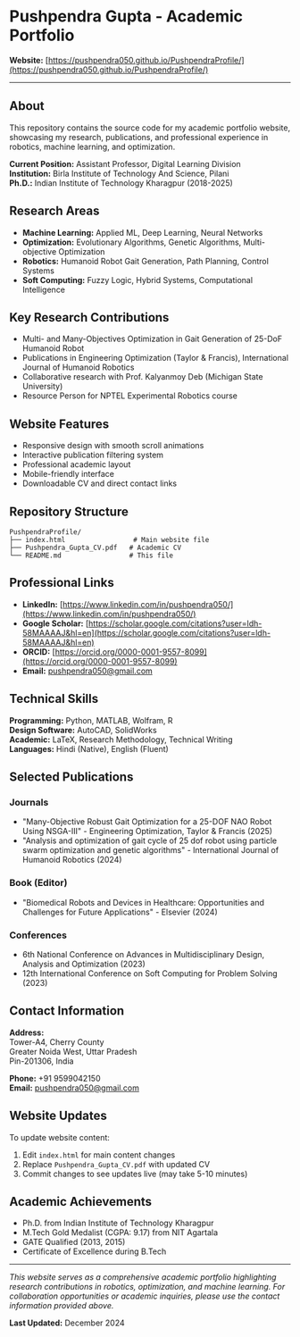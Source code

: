 # Pushpendra Gupta - Academic Portfolio

**Website:** [https://pushpendra050.github.io/PushpendraProfile/](https://pushpendra050.github.io/PushpendraProfile/)

---

## About

This repository contains the source code for my academic portfolio website, showcasing my research, publications, and professional experience in robotics, machine learning, and optimization.

**Current Position:** Assistant Professor, Digital Learning Division  
**Institution:** Birla Institute of Technology And Science, Pilani  
**Ph.D.:** Indian Institute of Technology Kharagpur (2018-2025)

## Research Areas

- **Machine Learning:** Applied ML, Deep Learning, Neural Networks
- **Optimization:** Evolutionary Algorithms, Genetic Algorithms, Multi-objective Optimization  
- **Robotics:** Humanoid Robot Gait Generation, Path Planning, Control Systems
- **Soft Computing:** Fuzzy Logic, Hybrid Systems, Computational Intelligence

## Key Research Contributions

- Multi- and Many-Objectives Optimization in Gait Generation of 25-DoF Humanoid Robot
- Publications in Engineering Optimization (Taylor & Francis), International Journal of Humanoid Robotics
- Collaborative research with Prof. Kalyanmoy Deb (Michigan State University)
- Resource Person for NPTEL Experimental Robotics course

## Website Features

- Responsive design with smooth scroll animations
- Interactive publication filtering system
- Professional academic layout
- Mobile-friendly interface
- Downloadable CV and direct contact links

## Repository Structure

```
PushpendraProfile/
├── index.html                 # Main website file
├── Pushpendra_Gupta_CV.pdf   # Academic CV
└── README.md                 # This file
```

## Professional Links

- **LinkedIn:** [https://www.linkedin.com/in/pushpendra050/](https://www.linkedin.com/in/pushpendra050/)
- **Google Scholar:** [https://scholar.google.com/citations?user=ldh-58MAAAAJ&hl=en](https://scholar.google.com/citations?user=ldh-58MAAAAJ&hl=en)
- **ORCID:** [https://orcid.org/0000-0001-9557-8099](https://orcid.org/0000-0001-9557-8099)
- **Email:** pushpendra050@gmail.com

## Technical Skills

**Programming:** Python, MATLAB, Wolfram, R  
**Design Software:** AutoCAD, SolidWorks  
**Academic:** LaTeX, Research Methodology, Technical Writing  
**Languages:** Hindi (Native), English (Fluent)

## Selected Publications

### Journals
- "Many-Objective Robust Gait Optimization for a 25-DOF NAO Robot Using NSGA-III" - Engineering Optimization, Taylor & Francis (2025)
- "Analysis and optimization of gait cycle of 25 dof robot using particle swarm optimization and genetic algorithms" - International Journal of Humanoid Robotics (2024)

### Book (Editor)
- "Biomedical Robots and Devices in Healthcare: Opportunities and Challenges for Future Applications" - Elsevier (2024)

### Conferences
- 6th National Conference on Advances in Multidisciplinary Design, Analysis and Optimization (2023)
- 12th International Conference on Soft Computing for Problem Solving (2023)

## Contact Information

**Address:**  
Tower-A4, Cherry County  
Greater Noida West, Uttar Pradesh  
Pin-201306, India  

**Phone:** +91 9599042150  
**Email:** pushpendra050@gmail.com

## Website Updates

To update website content:
1. Edit `index.html` for main content changes
2. Replace `Pushpendra_Gupta_CV.pdf` with updated CV
3. Commit changes to see updates live (may take 5-10 minutes)

## Academic Achievements

- Ph.D. from Indian Institute of Technology Kharagpur
- M.Tech Gold Medalist (CGPA: 9.17) from NIT Agartala
- GATE Qualified (2013, 2015)
- Certificate of Excellence during B.Tech

---

*This website serves as a comprehensive academic portfolio highlighting research contributions in robotics, optimization, and machine learning. For collaboration opportunities or academic inquiries, please use the contact information provided above.*

**Last Updated:** December 2024
